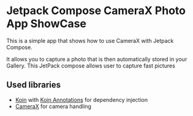 # Jetpack Compose CameraX Photo App ShowCase

This is a simple app that shows how to use CameraX with Jetpack Compose.

It allows you to capture a photo that is then automatically stored in your Gallery.
This JetPack compose allows user to capture fast pictures

## Used libraries

- [Koin](https://insert-koin.io/docs/setup/koin) with [Koin Annotations](https://insert-koin.io/docs/setup/annotations/) for dependency injection
- [CameraX](https://developer.android.com/training/camerax) for camera handling
